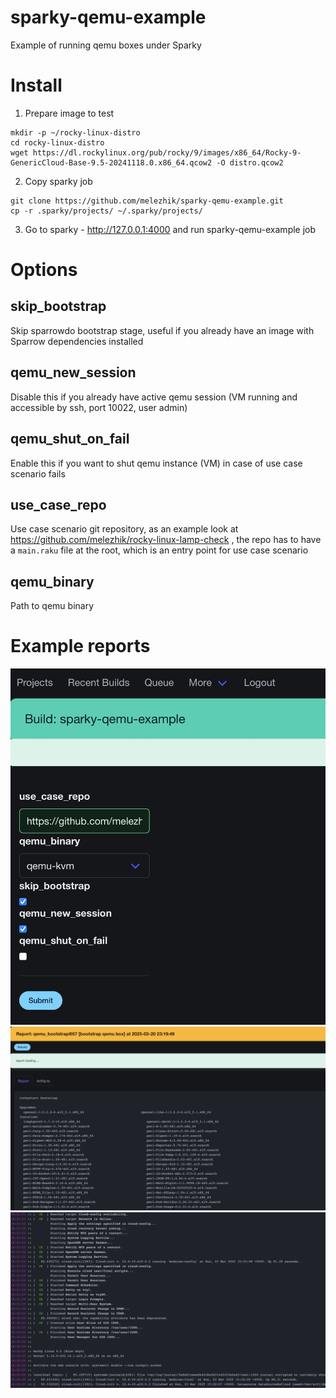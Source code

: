 # sparky-qemu-example

Example of running qemu boxes under Sparky

# Install

1. Prepare image to test

```
mkdir -p ~/rocky-linux-distro
cd rocky-linux-distro 
wget https://dl.rockylinux.org/pub/rocky/9/images/x86_64/Rocky-9-GenericCloud-Base-9.5-20241118.0.x86_64.qcow2 -O distro.qcow2
```

2. Copy sparky job

```
git clone https://github.com/melezhik/sparky-qemu-example.git 
cp -r .sparky/projects/ ~/.sparky/projects/
```

3. Go to sparky - http://127.0.0.1:4000 and run sparky-qemu-example job


# Options

## skip_bootstrap

Skip sparrowdo bootstrap stage, useful if you already have an image with
Sparrow dependencies installed

## qemu_new_session

Disable this if you already have active qemu session (VM running and accessible
by ssh, port 10022, user admin)

## qemu_shut_on_fail

Enable this if you want to shut qemu instance (VM) in case of use case scenario fails

## use_case_repo

Use case scenario git repository, as an example look at https://github.com/melezhik/rocky-linux-lamp-check , the repo has to have a `main.raku` file at the root, which
is an entry point for use case scenario

## qemu_binary

Path to qemu binary 

# Example reports

![rocky1](images/main-menu.jpeg)
![rocky2](images/rocky.jpeg)
![rocky3](images/rocky3.jpeg)
